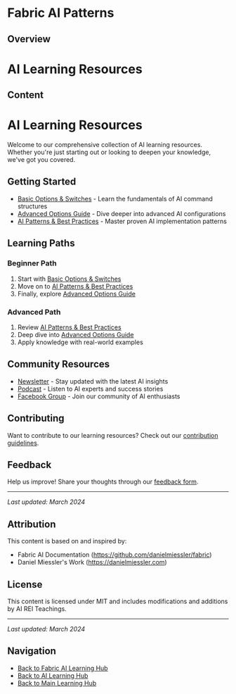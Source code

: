 # Fabric AI Patterns

## Overview
# AI Learning Resources

## Content
# AI Learning Resources

Welcome to our comprehensive collection of AI learning resources. Whether you're just starting out or looking to deepen your knowledge, we've got you covered.

## Getting Started
- [Basic Options & Switches](basic-options-switches.md) - Learn the fundamentals of AI command structures
- [Advanced Options Guide](options.md) - Dive deeper into advanced AI configurations
- [AI Patterns & Best Practices](patterns.md) - Master proven AI implementation patterns

## Learning Paths

### Beginner Path
1. Start with [Basic Options & Switches](basic-options-switches.md)
2. Move on to [AI Patterns & Best Practices](patterns.md)
3. Finally, explore [Advanced Options Guide](options.md)

### Advanced Path
1. Review [AI Patterns & Best Practices](patterns.md)
2. Deep dive into [Advanced Options Guide](options.md)
3. Apply knowledge with real-world examples

## Community Resources
- [Newsletter](https://freeblog.aireinvestor.com/newsletter) - Stay updated with the latest AI insights
- [Podcast](https://freeblog.aireinvestor.com/podcast) - Listen to AI experts and success stories
- [Facebook Group](https://www.facebook.com/aireinvestor) - Join our community of AI enthusiasts

## Contributing
Want to contribute to our learning resources? Check out our [contribution guidelines](../CONTRIBUTING.md).

## Feedback
Help us improve! Share your thoughts through our [feedback form](https://freeblog.aireinvestor.com/feedback).

---
*Last updated: March 2024* 

## Attribution
This content is based on and inspired by:
- Fabric AI Documentation (https://github.com/danielmiessler/fabric)
- Daniel Miessler's Work (https://danielmiessler.com)

## License
This content is licensed under MIT and includes modifications and additions by AI REI Teachings.

---
*Last updated: March 2024*

## Navigation
- [Back to Fabric AI Learning Hub](./index.md)
- [Back to AI Learning Hub](../index.md)
- [Back to Main Learning Hub](../../index.md)
